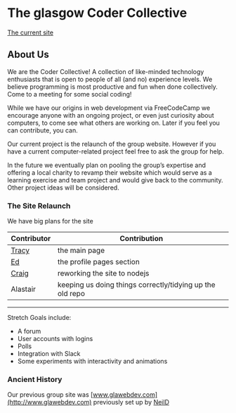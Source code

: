 # The glasgow Coder Collective

[The current site](https://glasgowcodercollective.github.io/)

## About Us

We are the Coder Collective! A collection of like-minded technology enthusiasts that is open to people of all (and no) experience levels. We believe programming is most productive and fun when done collectively. Come to a meeting for some social coding!

While we have our origins in web development via FreeCodeCamp we encourage anyone with an ongoing project, or even just curiosity about computers, to come see what others are working on. Later if you feel you can contribute, you can.

Our current project is the relaunch of the group website. However if you have a current computer-related project feel free to ask the group for help.

In the future we eventually plan on pooling the group’s expertise and offering a local charity to revamp their website which would serve as a learning exercise and team project and would give back to the community. Other project ideas will be considered.


### The Site Relaunch

We have big plans for the site

Contributor | Contribution
--- | ---
[Tracy](https://github.com/verde79) | the main page
[Ed](https://github.com/L3gomancer) | the profile pages section
[Craig](https://github.com/Fixy250185/) | reworking the site to nodejs
Alastair | keeping us doing things correctly/tidying up the old repo 


---
Stretch Goals include:
- A forum
- User accounts with logins
- Polls
- Integration with Slack
- Some experiments with interactivity and animations



### Ancient History

Our previous group site was [www.glawebdev.com](http://www.glawebdev.com)
previously set up by [NeilD](https://github.com/neildocherty)




